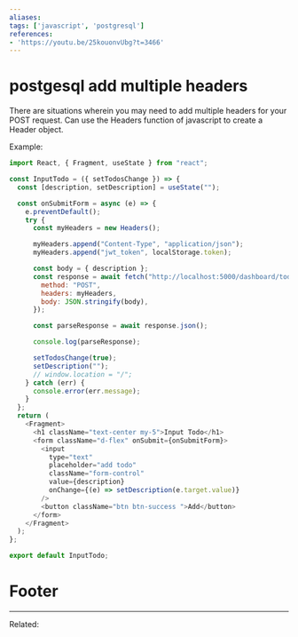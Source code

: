 ```yaml
---
aliases:
tags: ['javascript', 'postgresql']
references:
- 'https://youtu.be/25kouonvUbg?t=3466'
---
```


# postgesql add multiple headers
There are situations wherein you may need to add multiple headers for your POST request. Can use the Headers function of javascript to create a Header object.

Example:
```js
import React, { Fragment, useState } from "react";

const InputTodo = ({ setTodosChange }) => {
  const [description, setDescription] = useState("");

  const onSubmitForm = async (e) => {
    e.preventDefault();
    try {
      const myHeaders = new Headers();

      myHeaders.append("Content-Type", "application/json");
      myHeaders.append("jwt_token", localStorage.token);

      const body = { description };
      const response = await fetch("http://localhost:5000/dashboard/todos", {
        method: "POST",
        headers: myHeaders,
        body: JSON.stringify(body),
      });

      const parseResponse = await response.json();

      console.log(parseResponse);

      setTodosChange(true);
      setDescription("");
      // window.location = "/";
    } catch (err) {
      console.error(err.message);
    }
  };
  return (
    <Fragment>
      <h1 className="text-center my-5">Input Todo</h1>
      <form className="d-flex" onSubmit={onSubmitForm}>
        <input
          type="text"
          placeholder="add todo"
          className="form-control"
          value={description}
          onChange={(e) => setDescription(e.target.value)}
        />
        <button className="btn btn-success ">Add</button>
      </form>
    </Fragment>
  );
};

export default InputTodo;

```

# Footer
---
Related: 
